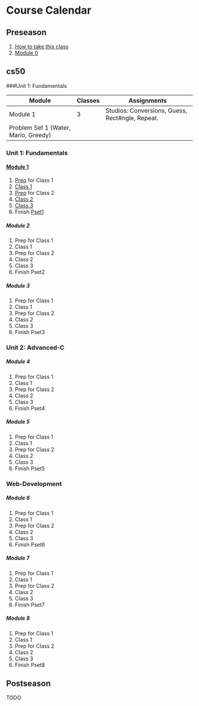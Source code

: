 # Course Calendar

## Preseason
1. [How to take this class](../how-to-take-this-class)
2. [Module 0](./module0)

## cs50

###Unit 1: Fundamentals

Module | Classes | Assignments|
-------|---------|------------|
Module 1 |   3 | Studios: Conversions, Guess, Rect#ngle, Repeat. 
Problem Set 1 (Water, Mario, Greedy)|

### Unit 1: Fundamentals

#### [Module 1](./cs50/unit1-fundamentals/module1)
1. [Prep](./cs50/unit1-fundamentals/module1/class1-prep) for Class 1
2. [Class 1](./cs50/unit1-fundamentals/module1/class1)
3. [Prep](./cs50/unit1-fundamentals/module1/class2-prep) for Class 2
4. [Class 2](./cs50/unit1-fundamentals/module1/class2)
5. [Class 3](./cs50/unit1-fundamentals/module1/class3)
6. Finish [Pset1](TODO)

##### Module 2
1. Prep for Class 1
2. Class 1
3. Prep for Class 2
4. Class 2
5. Class 3
6. Finish Pset2

##### Module 3
1. Prep for Class 1
2. Class 1
3. Prep for Class 2
4. Class 2
5. Class 3
6. Finish Pset3

### Unit 2: Advanced-C

##### Module 4
1. Prep for Class 1
2. Class 1
3. Prep for Class 2
4. Class 2
5. Class 3
6. Finish Pset4

##### Module 5
1. Prep for Class 1
2. Class 1
3. Prep for Class 2
4. Class 2
5. Class 3
6. Finish Pset5

### Web-Development

##### Module 6
1. Prep for Class 1
2. Class 1
3. Prep for Class 2
4. Class 2
5. Class 3
6. Finish Pset6

##### Module 7
1. Prep for Class 1
2. Class 1
3. Prep for Class 2
4. Class 2
5. Class 3
6. Finish Pset7

##### Module 8
1. Prep for Class 1
2. Class 1
3. Prep for Class 2
4. Class 2
5. Class 3
6. Finish Pset8



## Postseason
TODO

